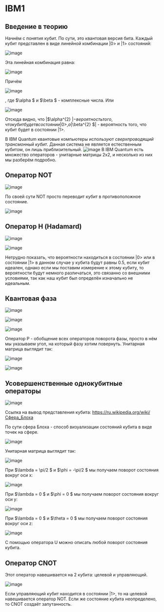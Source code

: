 # IBM1
## Введение в теорию
Начнём с понятия кубит. По сути, это квантовая версия бита. Каждый кубит представлен в виде линейной комбинации |0> и |1> состояний:

![image](https://user-images.githubusercontent.com/79001610/170662629-75b39bbb-79f2-40bf-bc7f-c00ca8edb61a.png)

Эта линейная комбинация равна:

![image](https://user-images.githubusercontent.com/79001610/170670924-4d4c9654-8169-4161-898d-0c6a09b63c95.png)

Причём

![image](https://user-images.githubusercontent.com/79001610/170671047-1a69e4e6-cf46-4eae-a3cc-7e14b471bd13.png)

, где $\alpha $ и $\beta $ - комплексные числа. Или

![image](https://user-images.githubusercontent.com/79001610/170671394-b7cb2d00-43bb-45ec-ac33-3ea5bfc253a9.png)

Отсюда видно, что |$\alpha^{2} $| - вероятность того, что кубит будет в состоянии |0>, а |$\beta^{2} $| - вероятность того, что кубит будет в состоянии |1>.

В IBM Quantum квантовые компьютеры используют _сверхпроводящий трансмонный кубит_. Данная система не является естественным кубитом, он лишь приблизительный. 
![image](https://user-images.githubusercontent.com/79001610/170669259-4c282a10-74d9-49f1-a253-ff85ae3f2ffc.png)
В IBM Quantum есть множество операторов - унитарные матрицы 2х2, и несколько из них мы разберём подробно.
## Оператор NOT
![image](https://user-images.githubusercontent.com/79001610/170669558-5b4b9a61-2834-475a-a789-820d02e38516.png)

По своей сути NOT просто переводит кубит в противоположное состояние.

![image](https://user-images.githubusercontent.com/79001610/170669966-c3eb4488-8d79-452e-b2c0-790f46e1eff2.png)

## Оператор Н (Hadamard)
![image](https://user-images.githubusercontent.com/79001610/170670209-0792b0f5-0961-48ba-9fb3-7b10e5c6c93d.png)

![image](https://user-images.githubusercontent.com/79001610/170670632-ad6f0491-42c4-4b23-9494-7018cbfa6270.png)

Нетрудно показать, что вероятности находиться в состоянии |0> или в состоянии |1> в данном случае у кубита будут равны 0.5, если кубит идеален, однако если мы поставим измерение к этому кубиту, то вероятности будут немного различаться, это связанно со внешними условиями, так как наш кубит был определён изначально не идеальным.
## Квантовая фаза
![image](https://user-images.githubusercontent.com/79001610/170673050-53399068-a461-4f30-86ee-2ee85add86be.png)

![image](https://user-images.githubusercontent.com/79001610/170673148-4cbad6fc-45f2-49ae-9ae7-dc0e49a5cca4.png)

![image](https://user-images.githubusercontent.com/79001610/170673222-0769a8d7-7f56-46e5-861b-1ec93dd52bf2.png)

Оператор Р - обобщение всех операторов поворота фазы, просто в нём мы указываем угол, на который фазу хотим повернуть. Унитарная матрица выглядит так:

![image](https://user-images.githubusercontent.com/79001610/170673480-9686ae0e-bca9-4139-acd3-3987eaf05ea5.png)

![image](https://user-images.githubusercontent.com/79001610/170676265-49a6e7ae-ec2f-4139-a1d0-96087f0865d6.png)

## Усовершенственные однокубитные операторы
![image](https://user-images.githubusercontent.com/79001610/170674122-957971d7-3128-4836-b279-d5bc8e6d9fc6.png)

Ссылка на вывод представления кубита: https://ru.wikipedia.org/wiki/Сфера_Блоха

По сути сфера Блоха - способ визуализации состояний кубита в виде точек на сфере.

![image](https://user-images.githubusercontent.com/79001610/170674755-eb0d6d1c-96fe-443f-be56-1aed736a7b20.png)

Унитарная матрица выглядит так:

![image](https://user-images.githubusercontent.com/79001610/170674903-286d8ca1-d598-46d9-b955-b9534381073f.png)

При $\lambda = \pi/2 $ и $\phi = -\pi/2 $ мы получаем поворот состояния вокруг оси x:

![image](https://user-images.githubusercontent.com/79001610/170675539-addd1d3b-0a81-4ac1-9538-8a75ff4b4dc3.png)

При $\lambda = 0 $ и $\phi = 0 $ мы получаем поворот состояния вокруг оси y:

![image](https://user-images.githubusercontent.com/79001610/170675713-1f3e9b90-bbca-43d4-8b29-2e639584cfaf.png)

При $\lambda = 0 $ и $\theta = 0 $ мы получаем поворот состояния вокруг оси z:

![image](https://user-images.githubusercontent.com/79001610/170675886-f3388527-2f6c-4c1d-b1e7-16c5867c06e1.png)

С помощью оператора U можно описать любой поворот состояния кубита.
## Оператор CNOT

Этот оператор навешивается на 2 кубита: целевой и управляющий.

![image](https://user-images.githubusercontent.com/79001610/170677716-b3b96807-6165-4f20-8d0d-17dd997a50ea.png)

Если управляющий кубит находится в состоянии |1>, то на целевой навешивается оператор NOT. Если же состояние кубита неопределено, то CNOT создаёт запутанность.

